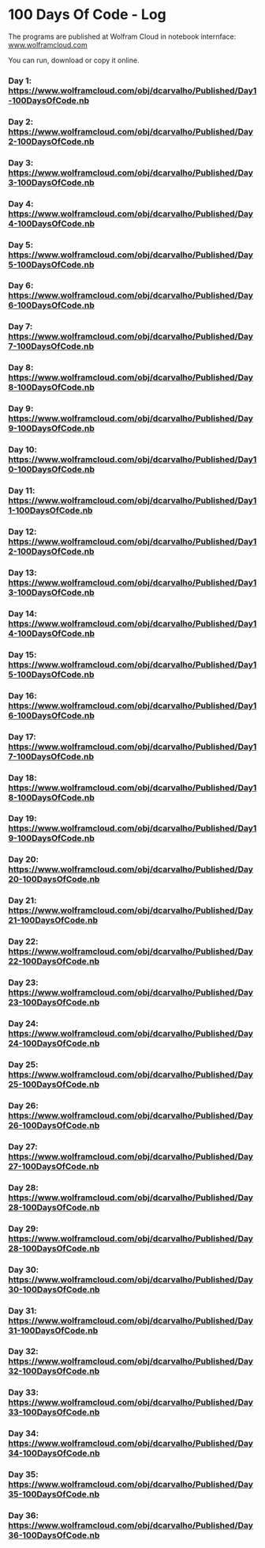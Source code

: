 # 100 Days Of Code - Log

The programs are published at Wolfram Cloud in notebook internface: www.wolframcloud.com

You can run, download or copy it online.

### Day 1: https://www.wolframcloud.com/obj/dcarvalho/Published/Day1-100DaysOfCode.nb
### Day 2: https://www.wolframcloud.com/obj/dcarvalho/Published/Day2-100DaysOfCode.nb
### Day 3: https://www.wolframcloud.com/obj/dcarvalho/Published/Day3-100DaysOfCode.nb
### Day 4: https://www.wolframcloud.com/obj/dcarvalho/Published/Day4-100DaysOfCode.nb
### Day 5: https://www.wolframcloud.com/obj/dcarvalho/Published/Day5-100DaysOfCode.nb
### Day 6: https://www.wolframcloud.com/obj/dcarvalho/Published/Day6-100DaysOfCode.nb
### Day 7: https://www.wolframcloud.com/obj/dcarvalho/Published/Day7-100DaysOfCode.nb
### Day 8: https://www.wolframcloud.com/obj/dcarvalho/Published/Day8-100DaysOfCode.nb
### Day 9: https://www.wolframcloud.com/obj/dcarvalho/Published/Day9-100DaysOfCode.nb
### Day 10: https://www.wolframcloud.com/obj/dcarvalho/Published/Day10-100DaysOfCode.nb
### Day 11: https://www.wolframcloud.com/obj/dcarvalho/Published/Day11-100DaysOfCode.nb
### Day 12: https://www.wolframcloud.com/obj/dcarvalho/Published/Day12-100DaysOfCode.nb
### Day 13: https://www.wolframcloud.com/obj/dcarvalho/Published/Day13-100DaysOfCode.nb
### Day 14: https://www.wolframcloud.com/obj/dcarvalho/Published/Day14-100DaysOfCode.nb
### Day 15: https://www.wolframcloud.com/obj/dcarvalho/Published/Day15-100DaysOfCode.nb
### Day 16: https://www.wolframcloud.com/obj/dcarvalho/Published/Day16-100DaysOfCode.nb
### Day 17: https://www.wolframcloud.com/obj/dcarvalho/Published/Day17-100DaysOfCode.nb
### Day 18: https://www.wolframcloud.com/obj/dcarvalho/Published/Day18-100DaysOfCode.nb
### Day 19: https://www.wolframcloud.com/obj/dcarvalho/Published/Day19-100DaysOfCode.nb
### Day 20: https://www.wolframcloud.com/obj/dcarvalho/Published/Day20-100DaysOfCode.nb
### Day 21: https://www.wolframcloud.com/obj/dcarvalho/Published/Day21-100DaysOfCode.nb
### Day 22: https://www.wolframcloud.com/obj/dcarvalho/Published/Day22-100DaysOfCode.nb
### Day 23: https://www.wolframcloud.com/obj/dcarvalho/Published/Day23-100DaysOfCode.nb
### Day 24: https://www.wolframcloud.com/obj/dcarvalho/Published/Day24-100DaysOfCode.nb
### Day 25: https://www.wolframcloud.com/obj/dcarvalho/Published/Day25-100DaysOfCode.nb
### Day 26: https://www.wolframcloud.com/obj/dcarvalho/Published/Day26-100DaysOfCode.nb
### Day 27: https://www.wolframcloud.com/obj/dcarvalho/Published/Day27-100DaysOfCode.nb
### Day 28: https://www.wolframcloud.com/obj/dcarvalho/Published/Day28-100DaysOfCode.nb
### Day 29: https://www.wolframcloud.com/obj/dcarvalho/Published/Day28-100DaysOfCode.nb
### Day 30: https://www.wolframcloud.com/obj/dcarvalho/Published/Day30-100DaysOfCode.nb
### Day 31: https://www.wolframcloud.com/obj/dcarvalho/Published/Day31-100DaysOfCode.nb
### Day 32: https://www.wolframcloud.com/obj/dcarvalho/Published/Day32-100DaysOfCode.nb
### Day 33: https://www.wolframcloud.com/obj/dcarvalho/Published/Day33-100DaysOfCode.nb
### Day 34: https://www.wolframcloud.com/obj/dcarvalho/Published/Day34-100DaysOfCode.nb
### Day 35: https://www.wolframcloud.com/obj/dcarvalho/Published/Day35-100DaysOfCode.nb
### Day 36: https://www.wolframcloud.com/obj/dcarvalho/Published/Day36-100DaysOfCode.nb





<!--

##### (delete me or comment me out)

**Today's Progress**: Fixed CSS, worked on canvas functionality for the app.

**Thoughts:** I really struggled with CSS, but, overall, I feel like I am slowly getting better at it. Canvas is still new for me, but I managed to figure out some basic functionality.

**Link to work:** [Calculator App](http://www.example.com)

### Day 0: February 30, 2016 (Example 2)
##### (delete me or comment me out)

**Today's Progress**: Fixed CSS, worked on canvas functionality for the app.

**Thoughts**: I really struggled with CSS, but, overall, I feel like I am slowly getting better at it. Canvas is still new for me, but I managed to figure out some basic functionality.

**Link(s) to work**: [Calculator App](http://www.example.com)


### Day 1: June 27, Monday

**Today's Progress**: I've gone through many exercises on FreeCodeCamp.

**Thoughts** I've recently started coding, and it's a great feeling when I finally solve an algorithm challenge after a lot of attempts and hours spent.

**Link(s) to work**
1. [Find the Longest Word in a String](https://www.freecodecamp.com/challenges/find-the-longest-word-in-a-string)
2. [Title Case a Sentence](https://www.freecodecamp.com/challenges/title-case-a-sentence)

-->
